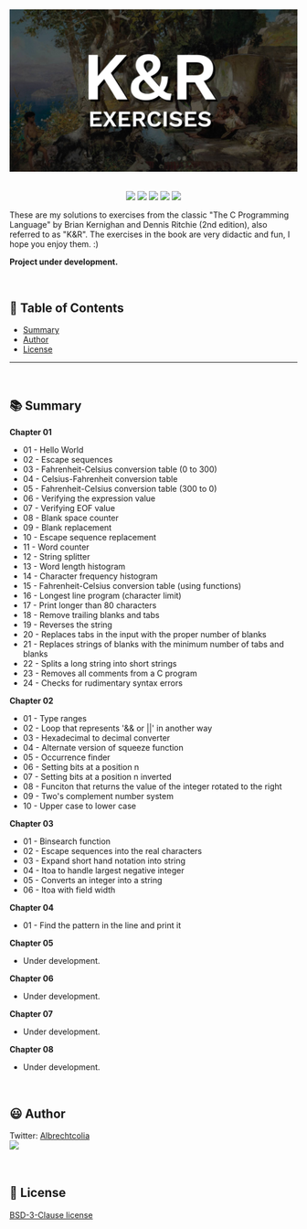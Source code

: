 
<div align='center'>

<img src="images/banner.jpg" >

</div>

<br>

<p align="center">
    <img src="https://badgen.net/badge/love level/7 of 10/purple" >
    <img src="https://img.shields.io/github/languages/count/albrechtcolia/c-learning?color=%23f34b7d" >
    <img src="https://img.shields.io/github/directory-file-count/albrechtcolia/c-learning" >
    <img src="https://img.shields.io/github/repo-size/albrechtcolia/c-learning" >
    <img src="https://img.shields.io/github/license/albrechtcolia/c-learning" >
</p>

These are my solutions to exercises from the classic "The C Programming Language" by Brian Kernighan and Dennis Ritchie (2nd edition), also referred to as "K&R".
The exercises in the book are very didactic and fun, I hope you enjoy them. :)

<b>Project under development.</b>

<br>

:bookmark_tabs: Table of Contents
-----
* [Summary](#books-summary)
* [Author](#smiley-author)
* [License](#scroll-license)
-----

<br>

:books: Summary
---

<b>Chapter 01</b>
- 01 - Hello World
- 02 - Escape sequences
- 03 - Fahrenheit-Celsius conversion table (0 to 300)
- 04 - Celsius-Fahrenheit conversion table
- 05 - Fahrenheit-Celsius conversion table (300 to 0)
- 06 - Verifying the expression value
- 07 - Verifying EOF value
- 08 - Blank space counter
- 09 - Blank replacement
- 10 - Escape sequence replacement
- 11 - Word counter
- 12 - String splitter
- 13 - Word length histogram
- 14 - Character frequency histogram
- 15 - Fahrenheit-Celsius conversion table (using functions)
- 16 - Longest line program (character limit)
- 17 - Print longer than 80 characters
- 18 - Remove trailing blanks and tabs
- 19 - Reverses the string
- 20 - Replaces tabs in the input with the proper number of blanks
- 21 - Replaces strings of blanks with the minimum number of tabs and blanks
- 22 - Splits a long string into short strings
- 23 - Removes all comments from a C program
- 24 - Checks for rudimentary syntax errors 

<b>Chapter 02</b>
- 01 - Type ranges
- 02 - Loop that represents '&& or ||' in another way
- 03 - Hexadecimal to decimal converter
- 04 - Alternate version of squeeze function
- 05 - Occurrence finder
- 06 - Setting bits at a position n
- 07 - Setting bits at a position n inverted
- 08 - Funciton that returns the value of the integer rotated to the right
- 09 - Two's complement number system
- 10 - Upper case to lower case

<b>Chapter 03</b>
- 01 - Binsearch function
- 02 - Escape sequences into the real characters
- 03 - Expand short hand notation into string
- 04 - Itoa to handle largest negative integer
- 05 - Converts an integer into a string
- 06 - Itoa with field width

<b>Chapter 04</b>
- 01 - Find the pattern in the line and print it

<b>Chapter 05</b>
- Under development.

<b>Chapter 06</b>
- Under development.

<b>Chapter 07</b>
- Under development.

<b>Chapter 08</b>
- Under development.

<br>

:smiley: Author
---

Twitter: [Albrechtcolia](https://twitter.com/albrechtcolia)<br>
<a href="https://github.com/albrechtcolia" ><img src="https://github.com/albrechtcolia.png?size=200" height="100" /></a>

<br>

:scroll: License
---

[BSD-3-Clause license](license)
